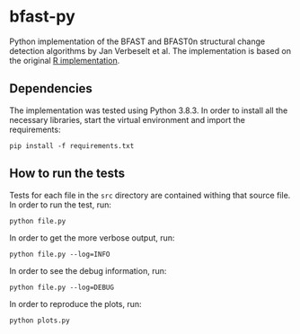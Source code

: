 # bfast-py
Python implementation of the BFAST and BFAST0n structural change detection algorithms 
by Jan Verbeselt et al. The implementation is based on the original 
[R implementation](https://github.com/bfast2/bfast). 

## Dependencies
The implementation was tested using Python 3.8.3.
In order to install all the necessary libraries, start the virtual environment and import
the requirements:

`pip install -f requirements.txt`

## How to run the tests
Tests for each file in the `src` directory are contained withing that
source file. In order to run the test, run:

`python file.py`

In order to get the more verbose output, run:

`python file.py --log=INFO`

In order to see the debug information, run:

`python file.py --log=DEBUG`

In order to reproduce the plots, run:

`python plots.py`
